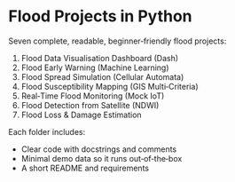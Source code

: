# Flood Projects in Python

Seven complete, readable, beginner‑friendly flood projects:
1) Flood Data Visualisation Dashboard (Dash)
2) Flood Early Warning (Machine Learning)
3) Flood Spread Simulation (Cellular Automata)
4) Flood Susceptibility Mapping (GIS Multi‑Criteria)
5) Real‑Time Flood Monitoring (Mock IoT)
6) Flood Detection from Satellite (NDWI)
7) Flood Loss & Damage Estimation

Each folder includes:
- Clear code with docstrings and comments
- Minimal demo data so it runs out‑of‑the‑box
- A short README and requirements
